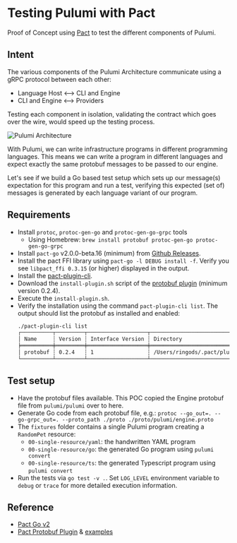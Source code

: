 # Testing Pulumi with Pact

Proof of Concept using [Pact](https://pact.io) to test the different components of Pulumi.

## Intent

The various components of the Pulumi Architecture communicate using a gRPC protocol between each other:

* Language Host <--> CLI and Engine
* CLI and Engine <--> Providers

Testing each component in isolation, validating the contract which goes over the wire, would speed up the testing process.

![Pulumi Architecture](https://www.pulumi.com/images/docs/reference/engine-block-diagram.png)

With Pulumi, we can write infrastructure programs in different programming languages. This means we can write a program in different languages and expect exactly the same protobuf messages to be passed to our engine.

Let's see if we build a Go based test setup which sets up our message(s) expectation for this program and run a test, verifying this expected (set of) messages is generated by each language variant of our program.

## Requirements

* Install `protoc`, `protoc-gen-go` and `protoc-gen-go-grpc` tools
  * Using Homebrew: `brew install protobuf protoc-gen-go protoc-gen-go-grpc`
* Install `pact-go` v2.0.0-beta.16 (minimum) from [Github Releases](https://github.com/pact-foundation/pact-go/releases/tag/v2.0.0-beta.16).
* Install the pact FFI library using `pact-go -l DEBUG install -f`. Verify you see `libpact_ffi 0.3.15` (or higher) displayed in the output.
* Install the [pact-plugin-cli](https://github.com/pact-foundation/pact-plugins/tree/main/cli#installing).
* Download the `install-plugin.sh` script of the [protobuf plugin](https://github.com/pactflow/pact-protobuf-plugin/releases/) (minimum version 0.2.4).
* Execute the `install-plugin.sh`.
* Verify the installation using the command `pact-plugin-cli list`. The output should list the protobuf as installed and enabled:
   ```sh
   ./pact-plugin-cli list
   ┌──────────┬─────────┬───────────────────┬─────────────────────────────────────────────┬─────────┐
   │ Name     ┆ Version ┆ Interface Version ┆ Directory                                   ┆ Status  │
   ╞══════════╪═════════╪═══════════════════╪═════════════════════════════════════════════╪═════════╡
   │ protobuf ┆ 0.2.4   ┆ 1                 ┆ /Users/ringods/.pact/plugins/protobuf-0.2.4 ┆ enabled │
   └──────────┴─────────┴───────────────────┴─────────────────────────────────────────────┴─────────┘
   ```

## Test setup

* Have the protobuf files available. This POC copied the Engine protobuf file from `pulumi/pulumi` over to here.
* Generate Go code from each protobuf file, e.g.: `protoc --go_out=. --go-grpc_out=. --proto_path ./proto ./proto/pulumi/engine.proto`
* The `fixtures` folder contains a single Pulumi program creating a `RandomPet` resource:
  * `00-single-resource/yaml`: the handwritten YAML program
  * `00-single-resource/go`: the generated Go program using `pulumi convert`
  * `00-single-resource/ts`: the generated Typescript program using `pulumi convert`
* Run the tests via `go test -v .`. Set `LOG_LEVEL` environment variable to `debug` or `trace` for more detailed execution information.

## Reference

* [Pact Go v2](https://github.com/pact-foundation/pact-go/tree/2.x.x)
* [Pact Protobuf Plugin](https://github.com/pactflow/pact-protobuf-plugin) & [examples](https://docs.pact.io/implementation_guides/pact_plugins/examples/protobuf)
